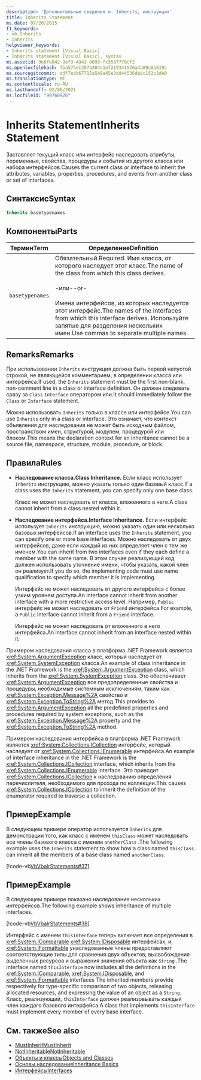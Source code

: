 ```yaml
---
description: 'Дополнительные сведения о: Inherits, инструкция'
title: Inherits Statement
ms.date: 07/20/2015
f1_keywords:
- vb.Inherits
- Inherits
helpviewer_keywords:
- Inherits statement [Visual Basic]
- Inherits statement [Visual Basic], syntax
ms.assetid: 9e6fe042-9af3-4341-8093-fc3537770cf2
ms.openlocfilehash: fba574ec207b384c1e7219341526a4a89c8a619c
ms.sourcegitcommit: ddf7edb67715a5b9a45e3dd44536dabc153c1de0
ms.translationtype: MT
ms.contentlocale: ru-RU
ms.lasthandoff: 02/06/2021
ms.locfileid: "99768926"
---
```

# <a name="inherits-statement"></a><span data-ttu-id="a8559-103">Inherits Statement</span><span class="sxs-lookup"><span data-stu-id="a8559-103">Inherits Statement</span></span>

<span data-ttu-id="a8559-104">Заставляет текущий класс или интерфейс наследовать атрибуты, переменные, свойства, процедуры и события из другого класса или набора интерфейсов.</span><span class="sxs-lookup"><span data-stu-id="a8559-104">Causes the current class or interface to inherit the attributes, variables, properties, procedures, and events from another class or set of interfaces.</span></span>  
  
## <a name="syntax"></a><span data-ttu-id="a8559-105">Синтаксис</span><span class="sxs-lookup"><span data-stu-id="a8559-105">Syntax</span></span>  
  
```vb  
Inherits basetypenames  
```  
  
## <a name="parts"></a><span data-ttu-id="a8559-106">Компоненты</span><span class="sxs-lookup"><span data-stu-id="a8559-106">Parts</span></span>  
  
|<span data-ttu-id="a8559-107">Термин</span><span class="sxs-lookup"><span data-stu-id="a8559-107">Term</span></span>|<span data-ttu-id="a8559-108">Определение</span><span class="sxs-lookup"><span data-stu-id="a8559-108">Definition</span></span>|  
|---|---|  
|`basetypenames`|<span data-ttu-id="a8559-109">Обязательный.</span><span class="sxs-lookup"><span data-stu-id="a8559-109">Required.</span></span> <span data-ttu-id="a8559-110">Имя класса, от которого наследует этот класс.</span><span class="sxs-lookup"><span data-stu-id="a8559-110">The name of the class from which this class derives.</span></span><br /><br /> <span data-ttu-id="a8559-111">-или-</span><span class="sxs-lookup"><span data-stu-id="a8559-111">-or-</span></span><br /><br /> <span data-ttu-id="a8559-112">Имена интерфейсов, из которых наследуется этот интерфейс.</span><span class="sxs-lookup"><span data-stu-id="a8559-112">The names of the interfaces from which this interface derives.</span></span> <span data-ttu-id="a8559-113">Используйте запятые для разделения нескольких имен.</span><span class="sxs-lookup"><span data-stu-id="a8559-113">Use commas to separate multiple names.</span></span>|  
  
## <a name="remarks"></a><span data-ttu-id="a8559-114">Remarks</span><span class="sxs-lookup"><span data-stu-id="a8559-114">Remarks</span></span>  

 <span data-ttu-id="a8559-115">При использовании `Inherits` инструкция должна быть первой непустой строкой, не являющейся комментарием, в определении класса или интерфейса.</span><span class="sxs-lookup"><span data-stu-id="a8559-115">If used, the `Inherits` statement must be the first non-blank, non-comment line in a class or interface definition.</span></span> <span data-ttu-id="a8559-116">Он должен следовать сразу за `Class` `Interface` оператором или.</span><span class="sxs-lookup"><span data-stu-id="a8559-116">It should immediately follow the `Class` or `Interface` statement.</span></span>  
  
 <span data-ttu-id="a8559-117">Можно использовать `Inherits` только в классе или интерфейсе.</span><span class="sxs-lookup"><span data-stu-id="a8559-117">You can use `Inherits` only in a class or interface.</span></span> <span data-ttu-id="a8559-118">Это означает, что контекст объявления для наследования не может быть исходным файлом, пространством имен, структурой, модулем, процедурой или блоком.</span><span class="sxs-lookup"><span data-stu-id="a8559-118">This means the declaration context for an inheritance cannot be a source file, namespace, structure, module, procedure, or block.</span></span>  
  
## <a name="rules"></a><span data-ttu-id="a8559-119">Правила</span><span class="sxs-lookup"><span data-stu-id="a8559-119">Rules</span></span>  
  
- <span data-ttu-id="a8559-120">**Наследование класса.**</span><span class="sxs-lookup"><span data-stu-id="a8559-120">**Class Inheritance.**</span></span> <span data-ttu-id="a8559-121">Если класс использует `Inherits` инструкцию, можно указать только один базовый класс.</span><span class="sxs-lookup"><span data-stu-id="a8559-121">If a class uses the `Inherits` statement, you can specify only one base class.</span></span>  
  
     <span data-ttu-id="a8559-122">Класс не может наследовать от класса, вложенного в него.</span><span class="sxs-lookup"><span data-stu-id="a8559-122">A class cannot inherit from a class nested within it.</span></span>  
  
- <span data-ttu-id="a8559-123">**Наследование интерфейса.**</span><span class="sxs-lookup"><span data-stu-id="a8559-123">**Interface Inheritance.**</span></span> <span data-ttu-id="a8559-124">Если интерфейс использует `Inherits` инструкцию, можно указать один или несколько базовых интерфейсов.</span><span class="sxs-lookup"><span data-stu-id="a8559-124">If an interface uses the `Inherits` statement, you can specify one or more base interfaces.</span></span> <span data-ttu-id="a8559-125">Можно наследовать от двух интерфейсов, даже если каждый из них определяет член с тем же именем.</span><span class="sxs-lookup"><span data-stu-id="a8559-125">You can inherit from two interfaces even if they each define a member with the same name.</span></span> <span data-ttu-id="a8559-126">В этом случае реализующий код должен использовать уточнение имени, чтобы указать, какой член он реализует.</span><span class="sxs-lookup"><span data-stu-id="a8559-126">If you do so, the implementing code must use name qualification to specify which member it is implementing.</span></span>  
  
     <span data-ttu-id="a8559-127">Интерфейс не может наследовать от другого интерфейса с более узким уровнем доступа.</span><span class="sxs-lookup"><span data-stu-id="a8559-127">An interface cannot inherit from another interface with a more restrictive access level.</span></span> <span data-ttu-id="a8559-128">Например, `Public` интерфейс не может наследовать от `Friend` интерфейса.</span><span class="sxs-lookup"><span data-stu-id="a8559-128">For example, a `Public` interface cannot inherit from a `Friend` interface.</span></span>  
  
     <span data-ttu-id="a8559-129">Интерфейс не может наследовать от вложенного в него интерфейса.</span><span class="sxs-lookup"><span data-stu-id="a8559-129">An interface cannot inherit from an interface nested within it.</span></span>  
  
 <span data-ttu-id="a8559-130">Примером наследования класса в платформа .NET Framework является <xref:System.ArgumentException> класс, который наследует от <xref:System.SystemException> класса.</span><span class="sxs-lookup"><span data-stu-id="a8559-130">An example of class inheritance in the .NET Framework is the <xref:System.ArgumentException> class, which inherits from the <xref:System.SystemException> class.</span></span> <span data-ttu-id="a8559-131">Это обеспечивает <xref:System.ArgumentException> все предопределенные свойства и процедуры, необходимые системным исключениям, таким как <xref:System.Exception.Message%2A> свойство и <xref:System.Exception.ToString%2A> метод.</span><span class="sxs-lookup"><span data-stu-id="a8559-131">This provides to <xref:System.ArgumentException> all the predefined properties and procedures required by system exceptions, such as the <xref:System.Exception.Message%2A> property and the <xref:System.Exception.ToString%2A> method.</span></span>  
  
 <span data-ttu-id="a8559-132">Примером наследования интерфейса в платформа .NET Framework является <xref:System.Collections.ICollection> интерфейс, который наследует от <xref:System.Collections.IEnumerable> интерфейса.</span><span class="sxs-lookup"><span data-stu-id="a8559-132">An example of interface inheritance in the .NET Framework is the <xref:System.Collections.ICollection> interface, which inherits from the <xref:System.Collections.IEnumerable> interface.</span></span> <span data-ttu-id="a8559-133">Это приводит <xref:System.Collections.ICollection> к наследованию определения перечислителя, необходимого для прохода по коллекции.</span><span class="sxs-lookup"><span data-stu-id="a8559-133">This causes <xref:System.Collections.ICollection> to inherit the definition of the enumerator required to traverse a collection.</span></span>  
  
## <a name="example"></a><span data-ttu-id="a8559-134">Пример</span><span class="sxs-lookup"><span data-stu-id="a8559-134">Example</span></span>  

 <span data-ttu-id="a8559-135">В следующем примере оператор используется `Inherits` для демонстрации того, как класс с именем `thisClass` может наследовать все члены базового класса с именем `anotherClass` .</span><span class="sxs-lookup"><span data-stu-id="a8559-135">The following example uses the `Inherits` statement to show how a class named `thisClass` can inherit all the members of a base class named `anotherClass`.</span></span>  
  
 [!code-vb[VbVbalrStatements#37](~/samples/snippets/visualbasic/VS_Snippets_VBCSharp/VbVbalrStatements/VB/Class1.vb#37)]  
  
## <a name="example"></a><span data-ttu-id="a8559-136">Пример</span><span class="sxs-lookup"><span data-stu-id="a8559-136">Example</span></span>  

 <span data-ttu-id="a8559-137">В следующем примере показано наследование нескольких интерфейсов.</span><span class="sxs-lookup"><span data-stu-id="a8559-137">The following example shows inheritance of multiple interfaces.</span></span>  
  
 [!code-vb[VbVbalrStatements#38](~/samples/snippets/visualbasic/VS_Snippets_VBCSharp/VbVbalrStatements/VB/Class1.vb#38)]  
  
 <span data-ttu-id="a8559-138">Интерфейс с именем `thisInterface` теперь включает все определения в <xref:System.IComparable> <xref:System.IDisposable> интерфейсах, и, <xref:System.IFormattable> унаследованные члены предоставляют соответствующие типы для сравнения двух объектов, высвобождения выделенных ресурсов и выражения значения объекта как `String` .</span><span class="sxs-lookup"><span data-stu-id="a8559-138">The interface named `thisInterface` now includes all the definitions in the <xref:System.IComparable>, <xref:System.IDisposable>, and <xref:System.IFormattable> interfaces The inherited members provide respectively for type-specific comparison of two objects, releasing allocated resources, and expressing the value of an object as a `String`.</span></span> <span data-ttu-id="a8559-139">Класс, реализующий, `thisInterface` должен реализовывать каждый член каждого базового интерфейса.</span><span class="sxs-lookup"><span data-stu-id="a8559-139">A class that implements `thisInterface` must implement every member of every base interface.</span></span>  
  
## <a name="see-also"></a><span data-ttu-id="a8559-140">См. также</span><span class="sxs-lookup"><span data-stu-id="a8559-140">See also</span></span>

- [<span data-ttu-id="a8559-141">MustInherit</span><span class="sxs-lookup"><span data-stu-id="a8559-141">MustInherit</span></span>](../modifiers/mustinherit.md)
- [<span data-ttu-id="a8559-142">NotInheritable</span><span class="sxs-lookup"><span data-stu-id="a8559-142">NotInheritable</span></span>](../modifiers/notinheritable.md)
- [<span data-ttu-id="a8559-143">Объекты и классы</span><span class="sxs-lookup"><span data-stu-id="a8559-143">Objects and Classes</span></span>](../../programming-guide/language-features/objects-and-classes/index.md)
- [<span data-ttu-id="a8559-144">Основы наследования</span><span class="sxs-lookup"><span data-stu-id="a8559-144">Inheritance Basics</span></span>](../../programming-guide/language-features/objects-and-classes/inheritance-basics.md)
- [<span data-ttu-id="a8559-145">Интерфейсы</span><span class="sxs-lookup"><span data-stu-id="a8559-145">Interfaces</span></span>](../../programming-guide/language-features/interfaces/index.md)
